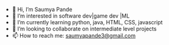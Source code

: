 - 👋 Hi, I’m Saumya Pande
- 👀 I’m interested in software dev|game dev |ML
- 🌱 I’m currently learning python, java, HTML, CSS, javascript
- 💞️ I’m looking to collaborate on intermediate level projects 
- 📫 How to reach me: saumyapande3@gmail.com

<!---
samnoch/samnoch is a ✨ special ✨ repository because its `README.md` (this file) appears on your GitHub profile.
You can click the Preview link to take a look at your changes.
--->
